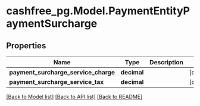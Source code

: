 # cashfree_pg.Model.PaymentEntityPaymentSurcharge

## Properties

Name | Type | Description | Notes
------------ | ------------- | ------------- | -------------
**payment_surcharge_service_charge** | **decimal** |  | [optional] 
**payment_surcharge_service_tax** | **decimal** |  | [optional] 

[[Back to Model list]](../README.md#documentation-for-models) [[Back to API list]](../README.md#documentation-for-api-endpoints) [[Back to README]](../README.md)

